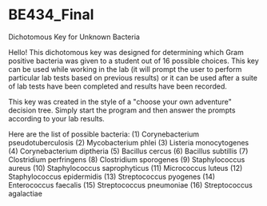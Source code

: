 # BE434_Final
Dichotomous Key for Unknown Bacteria

Hello! This dichotomous key was designed for determining which Gram positive bacteria was given to a student out of 16 possible choices. This key can be used while working in the lab (it will prompt the user to perform particular lab tests based on previous results) or it can be used after a suite of lab tests have been completed and results have been recorded.

This key was created in the style of a "choose your own adventure" decision tree. Simply start the program and then answer the prompts according to your lab results. 

Here are the list of possible bacteria: 
(1) Corynebacterium pseudotuberculosis 
(2) Mycobacterium phlei 
(3) Listeria monocytogenes 
(4) Corynebacterium diptheria 
(5) Bacillus cercus 
(6) Bacillus subtillis 
(7) Clostridium perfringens 
(8) Clostridium sporogenes 
(9) Staphylococcus aureus 
(10) Staphylococcus saprophyticus 
(11) Micrococcus luteus 
(12) Staphylococcus epidermidis 
(13) Streptococcus pyogenes 
(14) Enterococcus faecalis 
(15) Streptococcus pneumoniae 
(16) Streptococcus agalactiae
